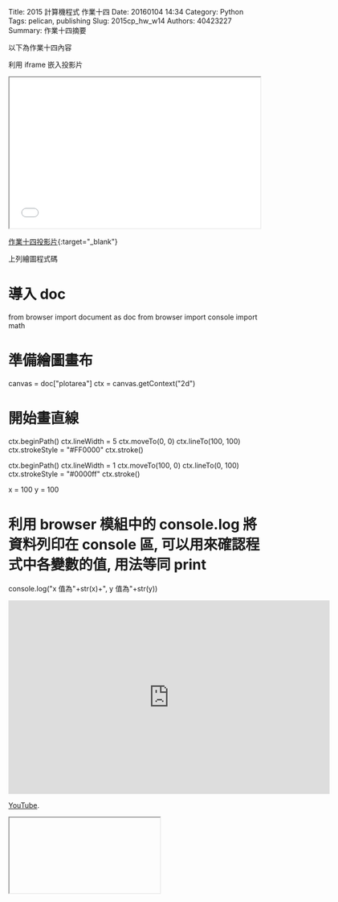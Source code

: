 Title: 2015 計算機程式 作業十四
Date: 20160104 14:34
Category: Python
Tags: pelican, publishing
Slug: 2015cp_hw_w14
Authors: 40423227
Summary: 作業十四摘要

以下為作業十四內容

利用 iframe 嵌入投影片

<iframe src="40423227_cp_w13_p.html" width="500" height="300"></iframe>


[作業十四投影片](40423227_cp_w14_p.html){:target="_blank"}

<!-- 以下利用 Brython 程式執行繪圖 -->

<canvas id="plotarea" width="300" height="200"></canvas>

<script type="text/python3">
# 導入 doc
from browser import document as doc
from browser import console
import math

# 準備繪圖畫布
canvas = doc["plotarea"]
ctx = canvas.getContext("2d")

# 開始畫直線
ctx.beginPath()
ctx.lineWidth = 5
ctx.moveTo(0, 0)
ctx.lineTo(100, 100)
ctx.strokeStyle = "#FF0000"
ctx.stroke()

ctx.beginPath()
ctx.lineWidth = 1
ctx.moveTo(100, 0)
ctx.lineTo(0, 100)
ctx.strokeStyle = "#0000ff"
ctx.stroke()

x = 100
y = 100

# 利用 browser 模組中的 console.log 將資料列印在 console 區, 可以用來確認程式中各變數的值, 用法等同 print
console.log("x 值為"+str(x)+", y 值為"+str(y))
</script></div>

上列繪圖程式碼

# 導入 doc
from browser import document as doc
from browser import console
import math

# 準備繪圖畫布
canvas = doc["plotarea"]
ctx = canvas.getContext("2d")

# 開始畫直線
ctx.beginPath()
ctx.lineWidth = 5
ctx.moveTo(0, 0)
ctx.lineTo(100, 100)
ctx.strokeStyle = "#FF0000"
ctx.stroke()

ctx.beginPath()
ctx.lineWidth = 1
ctx.moveTo(100, 0)
ctx.lineTo(0, 100)
ctx.strokeStyle = "#0000ff"
ctx.stroke()

x = 100
y = 100

# 利用 browser 模組中的 console.log 將資料列印在 console 區, 可以用來確認程式中各變數的值, 用法等同 print
console.log("x 值為"+str(x)+", y 值為"+str(y))

<iframe width="640" height="385" src="https://www.youtube.com/v/y_hZX0nrL5U&autoplay=1" frameborder="0" allowfullscreen></iframe>
 <p><a  href="https://www.youtube.com/">YouTube</a>.</p>

<iframe